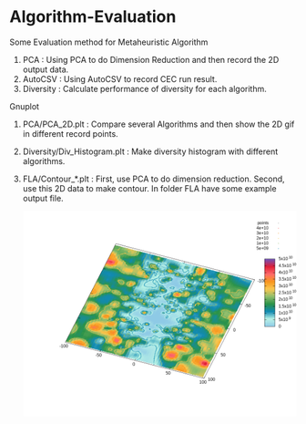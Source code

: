 # Algorithm-Evaluation
Some Evaluation method for Metaheuristic Algorithm


1. PCA : Using PCA to do Dimension Reduction and then record the 2D output data.
2. AutoCSV : Using AutoCSV to record CEC run result.
3. Diversity : Calculate performance of  diversity for each algorithm.




Gnuplot 
1. PCA/PCA_2D.plt : Compare several Algorithms and then show the 2D gif in different record points.
2. Diversity/Div_Histogram.plt : Make diversity histogram with different algorithms.
3. FLA/Contour_*.plt : First, use PCA to do dimension reduction. Second, use this 2D data to make contour.
   In folder FLA have some example output file.

   ![image](https://github.com/james093131/Algorithm-Evaluation/blob/main/FLA/Sample_Contour_360.gif)
